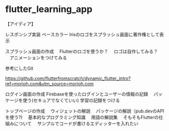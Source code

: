 # flutter_learning_app

【アイディア】

レスポンシブ実装
ベースカラー
Irisのロゴをスプラッシュ画面に著作権として表示


スプラッシュ画面の作成
　Flutterのロゴを使うか？
　ロゴは自作してみる？
　アニメーションをつけてみる
 
 参考にしたGit
 
 https://github.com/flutterfromscratch/dynamic_flutter_intro?ref=morioh.com&utm_source=morioh.com



ログイン画面の作成
Firebaseを使ったログインとユーザーの情報の記録
　パッケージを使う(セキュアでなくていい)
   学習の記録をつける
　


トップページの作成
　ウィジェットの解説
　パッケージの解説（pub.devのAPIを使う?)
　基本的なプログラミング知識
　用語の解説集
　そもそもFlutterの仕組みについて
　サンプルでコードが書けるエディッターを入れたい
　

